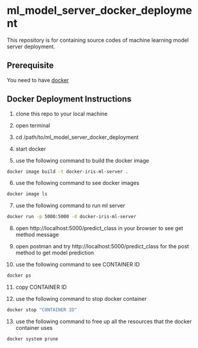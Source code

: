# ml_model_server_docker_deployment
This repository is for containing source codes of machine learning model server deployment.

## Prerequisite
You need to have [docker](https://www.docker.com/products/docker-desktop)

## Docker Deployment Instructions
1. clone this repo to your local machine

2. open terminal

3. cd /path/to/ml_model_server_docker_deployment

4. start docker

5. use the following command to build the docker image
```bash
docker image build -t docker-iris-ml-server .
```

6. use the following command to see docker images
```bash
docker image ls
```

7. use the following command to run ml server
```bash
docker run -p 5000:5000 -d docker-iris-ml-server
```

8. open http://localhost:5000/predict_class in your browser to see get method message

9. open postman and try http://localhost:5000/predict_class for the post method to get model prediction

10. use the following command to see CONTAINER ID
```bash
docker ps
```

11. copy CONTAINER ID

12. use the following command to stop docker container
```bash
docker stop "CONTAINER ID"
```

13. use the following command to free up all the resources that the docker container uses
```bash
docker system prune
```
